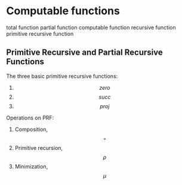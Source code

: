 # Computable functions

total function
partial function
computable function
recursive function
primitive recursive function



## Primitive Recursive and Partial Recursive Functions

The three basic primitive recursive functions:
1. $$zero$$
2. $$succ$$
3. $$proj$$

Operations on PRF:
1. Composition, $$\circ$$
2. Primitive recursion, $$\rho$$
3. Minimization, $$\mu$$
